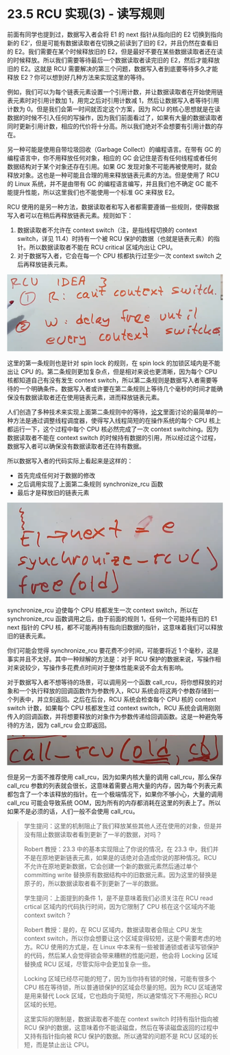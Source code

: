 # 23.5 RCU 实现(3) - 读写规则

前面有同学也提到过，数据写入者会将 E1 的 next 指针从指向旧的 E2 切换到指向新的 E2‘，但是可能有数据读取者在切换之前读到了旧的 E2，并且仍然在查看旧的 E2。我们需要在某个时候释放旧的 E2，但是最好不要在某些数据读取者还在读的时候释放。所以我们需要等待最后一个数据读取者读完旧的 E2，然后才能释放旧的 E2。这就是 RCU 需要解决的第三个问题，数据写入者到底要等待多久才能释放 E2？你可以想到好几种方法来实现这里的等待。

例如，我们可以为每个链表元素设置一个引用计数，并让数据读取者在开始使用链表元素时对引用计数加 1，用完之后对引用计数减 1，然后让数据写入者等待引用计数为 0。但是我们会第一时间就否定这个方案，因为 RCU 的核心思想就是在读数据的时候不引入任何的写操作，因为我们前面看过了，如果有大量的数据读取者同时更新引用计数，相应的代价将十分高。所以我们绝对不会想要有引用计数的存在。

另一种可能是使用自带垃圾回收（Garbage Collect）的编程语言。在带有 GC 的编程语言中，你不用释放任何对象，相应的 GC 会记住是否有任何线程或者任何数据结构对于某个对象还存在引用。如果 GC 发现对象不可能再被使用时，就会释放对象。这也是一种可能且合理的用来释放链表元素的方法。但是使用了 RCU 的 Linux 系统，并不是由带有 GC 的编程语言编写，并且我们也不确定 GC 能不能提升性能，所以这里我们也不能使用一个标准 GC 来释放 E2。

RCU 使用的是另一种方法，数据读取者和写入者都需要遵循一些规则，使得数据写入者可以在稍后再释放链表元素。规则如下：

1. 数据读取者不允许在 context switch（注，是指线程切换的 context switch，详见 11.4）时持有一个被 RCU 保护的数据（也就是链表元素）的指针。所以数据读取者不能在 RCU critical 区域内出让 CPU。
2. 对于数据写入者，它会在每一个 CPU 核都执行过至少一次 context switch 之后再释放链表元素。

![](<../assets/image (566).png>)

这里的第一条规则也是针对 spin lock 的规则，在 spin lock 的加锁区域内是不能出让 CPU 的。第二条规则更加复杂点，但是相对来说也更清晰，因为每个 CPU 核都知道自己有没有发生 context switch，所以第二条规则是数据写入者需要等待的一个明确条件。数据写入者或许要在第二条规则上等待几个毫秒的时间才能确保没有数据读取者还在使用链表元素，进而释放链表元素。

人们创造了多种技术来实现上面第二条规则中的等待，[论文](https://pdos.csail.mit.edu/6.828/2020/readings/rcu-decade-later.pdf)里面讨论的最简单的一种方法是通过调整线程调度器，使得写入线程简短的在操作系统的每个 CPU 核上都运行一下，这个过程中每个 CPU 核必然完成了一次 context switching。因为数据读取者不能在 context switch 的时候持有数据的引用，所以经过这个过程，数据写入者可以确保没有数据读取者还在持有数据。

所以数据写入者的代码实际上看起来是这样的：

- 首先完成任何对于数据的修改
- 之后调用实现了上面第二条规则 synchronize_rcu 函数
- 最后才是释放旧的链表元素

![](<../assets/image (461).png>)

synchronize_rcu 迫使每个 CPU 核都发生一次 context switch，所以在 synchronize_rcu 函数调用之后，由于前面的规则 1，任何一个可能持有旧的 E1 next 指针的 CPU 核，都不可能再持有指向旧数据的指针，这意味着我们可以释放旧的链表元素。

你们可能会觉得 synchronize_rcu 要花费不少时间，可能要将近 1 个毫秒，这是事实并且不太好。其中一种辩解的方法是：对于 RCU 保护的数据来说，写操作相对来说较少，写操作多花费点时间对于整体性能来说不会太有影响。

对于数据写入者不想等待的场景，可以调用另一个函数 call_rcu，将你想释放的对象和一个执行释放的回调函数作为参数传入，RCU 系统会将这两个参数存储到一个列表中，并立刻返回。之后在后台，RCU 系统会检查每个 CPU 核的 context switch 计数，如果每个 CPU 核都发生过 context switch，RCU 系统会调用刚刚传入的回调函数，并将想要释放的对象作为参数传递给回调函数。这是一种避免等待的方法，因为 call_rcu 会立即返回。

![](<../assets/image (464).png>)

但是另一方面不推荐使用 call_rcu，因为如果内核大量的调用 call_rcu，那么保存 call_rcu 参数的列表就会很长，这意味着需要占用大量的内存，因为每个列表元素都包含了一个本该释放的指针。在一个极端情况下，如果你不够小心，大量的调用 call_rcu 可能会导致系统 OOM，因为所有的内存都消耗在这里的列表上了。所以如果不是必须的话，人们一般不会使用 call_rcu。

> 学生提问：这里的机制阻止了我们释放某些其他人还在使用的对象，但是并没有阻止数据读取者看到更新了一半的数据，对吗？
>
> Robert 教授：23.3 中的基本实现阻止了你说的情况，在 23.3 中，我们并不是在原地更新链表元素，如果是的话绝对会造成你说的那种情况。RCU 不允许在原地更新数据，它会创建一个新的数据元素然后通过单个 committing write 替换原有数据结构中的旧数据元素。因为这里的替换是原子的，所以数据读取者看不到更新了一半的数据。
>
> 学生提问：上面提到的条件 1，是不是意味着我们必须关注在 RCU read crtical 区域内的代码执行时间，因为它限制了 CPU 核在这个区域内不能 context switch？
>
> Robert 教授：是的，在 RCU 区域内，数据读取者会阻止 CPU 发生 context switch，所以你会想要让这个区域变得较短，这是个需要考虑的地方。RCU 使用的方式是，在 Linux 中本来有一些被普通锁或者读写锁保护的代码，然后某人会觉得锁会带来糟糕的性能问题，他会将 Locking 区域替换成 RCU 区域，尽管实际中会更加复杂一些。
>
> Locking 区域已经尽可能的短了，因为当你持有锁的时候，可能有很多个 CPU 核在等待锁，所以普通锁保护的区域会尽量的短。因为 RCU 区域通常是用来替代 Lock 区域，它也趋向于简短，所以通常情况下不用担心 RCU 区域的长短。
>
> 这里实际的限制是，数据读取者不能在 context switch 时持有指针指向被 RCU 保护的数据，这意味着你不能读磁盘，然后在等读磁盘返回的过程中又持有指针指向被 RCU 保护的数据。所以通常的问题不是 RCU 区域的长短，而是禁止出让 CPU。
